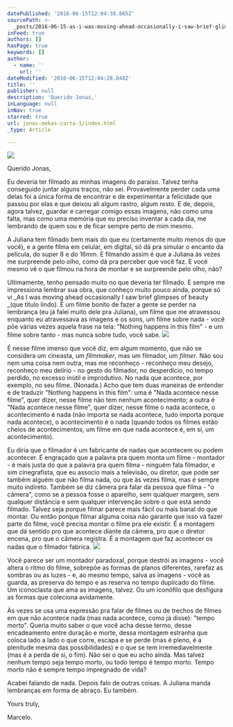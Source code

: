 ```yaml
---
datePublished: '2016-06-15T12:04:38.865Z'
sourcePath: >-
  _posts/2016-06-15-as-i-was-moving-ahead-occasionally-i-saw-brief-glimpses-of-b.md
inFeed: true
authors: []
hasPage: true
keywords: []
author:
  - name: ''
    url: ''
dateModified: '2016-06-15T12:04:28.848Z'
title: ''
publisher: null
description: 'Querido Jonas,'
inLanguage: null
inNav: true
starred: true
url: jonas-mekas-carta-1/index.html
_type: Article

---
```

![](https://the-grid-user-content.s3-us-west-2.amazonaws.com/04bf63c8-3973-43d1-9e6e-bbd5c4e55cdb.png)

Querido Jonas,

Eu deveria ter filmado as minhas imagens do paraíso. Talvez tenha conseguido juntar alguns traços, não sei. Provavelmente perder cada uma delas foi a única forma de encontrar e de experimentar a felicidade que passou por elas e que deixou ali algum rastro, algum resto. E de, depois, agora talvez, guardar e carregar comigo essas imagens, não como uma falta, mas como uma memória que eu preciso inventar a cada dia, me lembrando de quem sou e de ficar sempre perto de mim mesmo.

A Juliana tem filmado bem mais do que eu (certamente muito menos do que você), e a gente filma em celular, em digital, só dá pra simular o encanto da película, do super 8 e do 16mm. E filmando assim é que a Juliana às vezes me surpreende pelo olho, como dá pra perceber que você faz. E você mesmo vê o que filmou na hora de montar e se surpreende pelo olho, não?

Ultimamente, tenho pensado muito no que deveria ter filmado. E sempre me impressiona lembrar sua obra, que conheço muito pouco ainda, porque só vi _As I was moving ahead occasionally I saw brief glimpses of beauty _(que título lindo). É um filme bonito de fazer a gente se perder na lembrança (eu já falei muito dele pra Juliana), um filme que me atravessou enquanto eu atravessava as imagens e os sons, um filme sobre nada - você põe várias vezes aquela frase na tela: "Nothing happens in this film" - e um filme sobre tanto - mas nunca sobre tudo, você sabe.
![](https://the-grid-user-content.s3-us-west-2.amazonaws.com/f36a1a5f-8095-44ca-9c77-c23c43e2e0c4.png)

É nesse filme imenso que você diz, em algum momento, que não se considera um cineasta, um _filmmaker_, mas um filmador, um _filmer_. Não sou nem uma coisa nem outra, mas me reconheço - reconheço meu desejo, reconheço meu delírio - no gesto do filmador, no desperdício, no tempo perdido, no excesso inútil e improdutivo. No nada que acontece, por exemplo, no seu filme. (Nonada.) Acho que tem duas maneiras de entender e de traduzir "Nothing happens in this film": uma é "Nada acontece nesse filme", quer dizer, nesse filme não tem nenhum acontecimento; a outra é "Nada acontece nesse filme", quer dizer, nesse filme o nada acontece, o acontecimento é nada (não importa se nada acontece, tudo importa porque nada acontece), o acontecimento é o nada (quando todos os filmes estão cheios de acontecimentos, um filme em que nada acontece é, em si, um acontecimento).

Eu diria que o filmador é um fabricante de nadas que acontecem ou podem acontecer. É engraçado que a palavra pra quem monta um filme - montador - é mais justa do que a palavra pra quem filma - ninguém fala filmador, e sim cinegrafista, que eu associo mais a televisão, ou diretor, que pode ser também alguém que não filma nada, ou que às vezes filma, mas é sempre muito indireto. Também se diz câmera pra falar da pessoa que filma - "o câmera", como se a pessoa fosse o aparelho, sem qualquer margem, sem qualquer distância e sem qualquer intervenção sobre o que está sendo filmado. Talvez seja porque filmar parece mais fácil ou mais banal do que montar. Ou então porque filmar alguma coisa não garante que isso vá fazer parte do filme, você precisa montar o filme pra ele existir. É a montagem que dá sentido pro que acontece diante da câmera, pro que o diretor encena, pro que o câmera registra. É a montagem que faz acontecer os nadas que o filmador fabrica.
![](https://the-grid-user-content.s3-us-west-2.amazonaws.com/b276622d-17af-4713-b03f-3fc8ff7c6221.png)

Você parece ser um montador paradoxal, porque destrói as imagens - você altera o ritmo do filme, sobrepõe as formas de planos diferentes, rarefaz as sombras ou as luzes - e, ao mesmo tempo, salva as imagens - você as guarda, as preserva do tempo e as reserva no tempo duplicado do filme. Um iconoclasta que ama as imagens, talvez. Ou um iconófilo que desfigura as formas que coleciona avidamente.

Às vezes se usa uma expressão pra falar de filmes ou de trechos de filmes em que não acontece nada (mas nada acontece, como já disse): "tempo morto". Queria muito saber o que você acha desse termo, desse encadeamento entre duração e morte, dessa montagem estranha que coloca lado a lado o que corre, escapa e se perde (mas é pleno, é a plenitude mesma das possibilidades) e o que se tem irremediavelmente (mas é a perda de si, o fim). Não sei o que eu acho ainda. Mas talvez nenhum tempo seja tempo morto, ou todo tempo é tempo morto. Tempo morto não é sempre tempo impregnado de vida?

Acabei falando de nada. Depois falo de outras coisas. A Juliana manda lembranças em forma de abraço. Eu também.

Yours truly,

Marcelo.